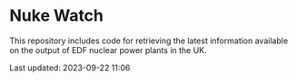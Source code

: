 # Nuke Watch

This repository includes code for retrieving the latest information available on the output of EDF nuclear power plants in the UK.

Last updated: 2023-09-22 11:06